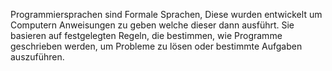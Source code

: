 Programmiersprachen sind Formale Sprachen, Diese wurden entwickelt um Computern Anweisungen zu geben welche dieser dann ausführt. Sie basieren auf festgelegten Regeln, die bestimmen, wie Programme geschrieben werden, um Probleme zu lösen oder bestimmte Aufgaben auszuführen.